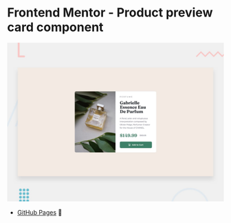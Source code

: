 # Frontend Mentor - Product preview card component

![Design preview for the Product preview card component coding challenge](./design/desktop-preview.jpg)



- [GitHub Pages](https://i-am-vahid.github.io/product-preview-card-component/) 🚀
